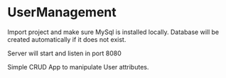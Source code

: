 # UserManagement

Import project and make sure MySql is installed locally.
Database will be created automatically if it does not exist.

Server will start and listen in port 8080

Simple CRUD App to manipulate User attributes.